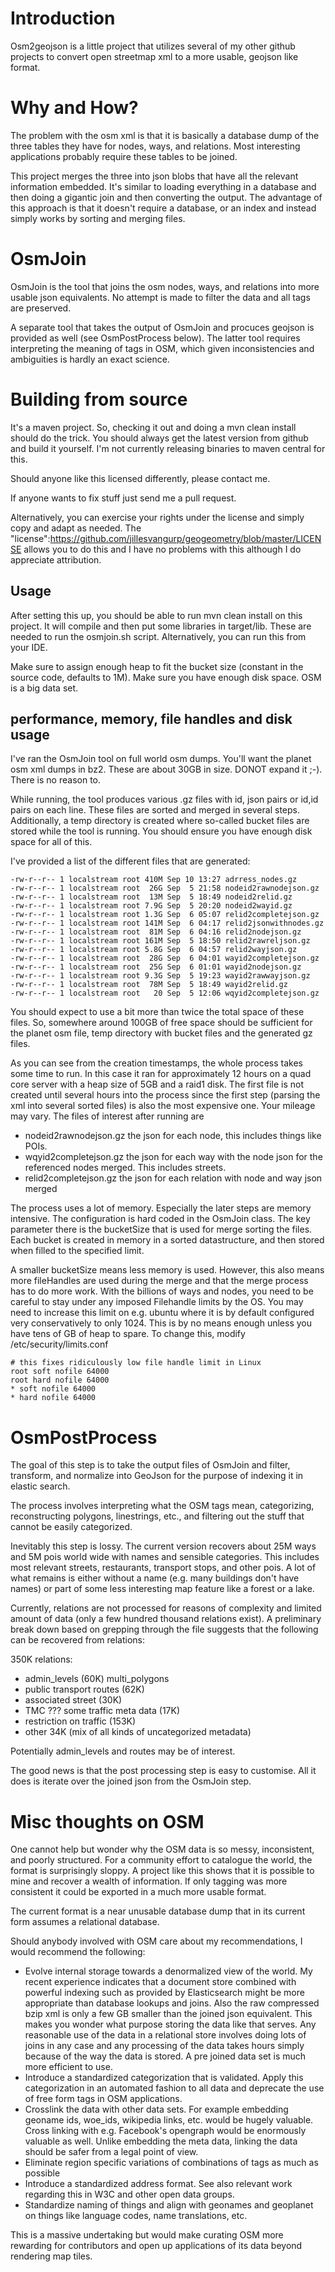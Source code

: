 # Introduction

Osm2geojson is a little project that utilizes several of my other github projects to convert open streetmap xml to a more
usable, geojson like format.

# Why and How?

The problem with the osm xml is that it is basically a database dump of the three tables they have for nodes, ways, and relations. Most interesting applications probably require these tables to be joined. 

This project merges the three into json blobs that have all the relevant information embedded. It's similar to loading everything in a database and then doing a gigantic join and then converting the output. The advantage of this approach is that it doesn't require a database, or an index and instead simply works by sorting and merging files. 

# OsmJoin

OsmJoin is the tool that joins the osm nodes, ways, and relations into more usable json equivalents. No attempt is made to filter the data and all tags are preserved.

A separate tool that takes the output of OsmJoin and procuces geojson is provided as well (see OsmPostProcess below). The latter tool requires interpreting the meaning of tags in OSM, which given inconsistencies and ambiguities is hardly an exact science.

# Building from source

It's a maven project. So, checking it out and doing a mvn clean install should do the trick. You should always get the latest version from github and build it yourself. I'm not currently releasing binaries to maven central for this.


Should anyone like this licensed differently, please contact me.

If anyone wants to fix stuff just send me a pull request.

Alternatively, you can exercise your rights under the license and simply copy and adapt as needed. The "license":https://github.com/jillesvangurp/geogeometry/blob/master/LICENSE allows you to do this and I have no problems with this although I do appreciate attribution.

## Usage

After setting this up, you should be able to run mvn clean install on this project. It will compile and then put some libraries in target/lib. These are needed to run the osmjoin.sh script. Alternatively, you can run this from your IDE. 

Make sure to assign enough heap to fit the bucket size (constant in the source code, defaults to 1M). Make sure you have enough disk space. OSM is a big data set.

## performance, memory, file handles and disk usage

I've ran the OsmJoin tool on full world osm dumps. You'll want the planet osm xml dumps in bz2. These are about 30GB in size. DONOT expand it ;-). There is no reason to.

While running, the tool produces various .gz files with id, json pairs or id,id pairs on each line. These files are sorted and merged in several steps. Additionally, a temp directory is created where so-called bucket files are stored while the tool is running. You should ensure you have enough disk space for all of this. 

I've provided a list of the different files that are generated:

    -rw-r--r-- 1 localstream root 410M Sep 10 13:27 adrress_nodes.gz
    -rw-r--r-- 1 localstream root  26G Sep  5 21:58 nodeid2rawnodejson.gz
    -rw-r--r-- 1 localstream root  13M Sep  5 18:49 nodeid2relid.gz
    -rw-r--r-- 1 localstream root 7.9G Sep  5 20:20 nodeid2wayid.gz
    -rw-r--r-- 1 localstream root 1.3G Sep  6 05:07 relid2completejson.gz
    -rw-r--r-- 1 localstream root 141M Sep  6 04:17 relid2jsonwithnodes.gz
    -rw-r--r-- 1 localstream root  81M Sep  6 04:16 relid2nodejson.gz
    -rw-r--r-- 1 localstream root 161M Sep  5 18:50 relid2rawreljson.gz
    -rw-r--r-- 1 localstream root 5.8G Sep  6 04:57 relid2wayjson.gz
    -rw-r--r-- 1 localstream root  28G Sep  6 04:01 wayid2completejson.gz
    -rw-r--r-- 1 localstream root  25G Sep  6 01:01 wayid2nodejson.gz
    -rw-r--r-- 1 localstream root 9.3G Sep  5 19:23 wayid2rawwayjson.gz
    -rw-r--r-- 1 localstream root  78M Sep  5 18:49 wayid2relid.gz
    -rw-r--r-- 1 localstream root   20 Sep  5 12:06 wqyid2completejson.gz
    
You should expect to use a bit more than twice the total space of these files. So, somewhere around 100GB of free space should be sufficient for the planet osm file, temp directory with bucket files and the generated gz files.    

As you can see from the creation timestamps, the whole process takes some time to run. In this case it ran for approximately 12 hours on a quad core server with a heap size of 5GB and a raid1 disk. The first file is not created until several hours into the process since the first step (parsing the xml into several sorted files) is also the most expensive one. Your mileage may vary. The files of interest after running are

* nodeid2rawnodejson.gz the json for each node, this includes things like POIs. 
* wqyid2completejson.gz the json for each way with the node json for the referenced nodes merged. This includes streets.
* relid2completejson.gz the json for each relation with node and way json merged

The process uses a lot of memory. Especially the later steps are memory intensive. The configuration is hard coded in the OsmJoin class. The key parameter there is the bucketSize that is used for merge sorting the files. Each bucket is created in memory in a sorted datastructure, and then stored when filled to the specified limit. 

A smaller bucketSize means less memory is used. However, this also means more fileHandles are used during the merge and that the merge process has to do more work. With the billions of ways and nodes, you need to be careful to stay under any imposed Filehandle limits by the OS. You may need to increase this limit on e.g. ubuntu where it is by default configured very conservatively to only 1024. This is by no means enough unless you have tens of GB of heap to spare. To change this, modify /etc/security/limits.conf

    # this fixes ridiculously low file handle limit in Linux
    root soft nofile 64000
    root hard nofile 64000
    * soft nofile 64000
    * hard nofile 64000
    
# OsmPostProcess

The goal of this step is to take the output files of OsmJoin and filter, transform, and normalize into GeoJson for the purpose of indexing it in elastic search. 

The process involves interpreting what the OSM tags mean, categorizing, reconstructing polygons, linestrings, etc., and filtering out the stuff that cannot be easily categorized. 



Inevitably this step is lossy. The current version recovers about 25M ways and 5M pois world wide with names and sensible categories. This includes most relevant streets, restaurants, transport stops, and other pois. A lot of what remains is either without a name (e.g. many buildings don't have names) or part of some less interesting map feature like a forest or a lake.

Currently, relations are not processed for reasons of complexity and limited amount of data (only a few hundred thousand relations exist). A preliminary break down based on grepping through the file suggests that the following can be recovered from relations:

350K relations:
* admin_levels (60K) multi_polygons
* public transport routes (62K)
* associated street (30K)
* TMC ??? some traffic meta data (17K)
* restriction on traffic (153K)
* other 34K (mix of all kinds of uncategorized metadata)

Potentially admin_levels and routes may be of interest.

The good news is that the post processing step is easy to customise. All it does is iterate over the joined json from the OsmJoin step.

# Misc thoughts on OSM

One cannot help but wonder why the OSM data is so messy, inconsistent, and poorly structured. For a community effort to catalogue the world, the format is surprisingly sloppy. A project like this shows that it is possible to mine and recover a wealth of information. If only tagging was more consistent it could be exported in a much more usable format. 

The current format is a near unusable database dump that in its current form assumes a relational database. 

Should anybody involved with OSM care about my recommendations, I would recommend the following:

* Evolve internal storage towards a denormalized view of the world. My recent experience indicates that a document store combined with powerful indexing such as provided by Elasticsearch might be more appropriate than database lookups and joins. Also the raw compressed bzip xml is only a few GB smaller than the joined json equivalent. This makes you wonder what purpose storing the data like that serves. Any reasonable use of the data in a relational store involves doing lots of joins in any case and any processing of the data takes hours simply because of the way the data is stored. A pre joined data set is much more efficient to use.
* Introduce a standardized categorization that is validated. Apply this categorization in an automated fashion to all data and deprecate the use of free form tags in OSM applications.
* Crosslink the data with other data sets. For example embedding geoname ids, woe_ids, wikipedia links, etc. would be hugely valuable. Cross linking with e.g. Facebook's opengraph would be enormously valuable as well. Unlike embedding the meta data, linking the data should be safer from a legal point of view.
* Eliminate region specific variations of combinations of tags as much as possible
* Introduce a standardized address format. See also relevant work regarding this in W3C and other open data groups.
* Standardize naming of things and align with geonames and geoplanet on things like language codes, name translations, etc.

This is a massive undertaking but would make curating OSM more rewarding for contributors and open up applications of its data beyond rendering map tiles.
